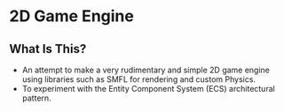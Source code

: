 # 2D Game Engine

## What Is This?
- An attempt to make a very rudimentary and simple 2D game engine using libraries such as SMFL for rendering and custom Physics.
- To experiment with the Entity Component System (ECS) architectural pattern.